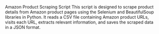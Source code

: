 Amazon Product Scraping Script
This script is designed to scrape product details from Amazon product pages using the Selenium and BeautifulSoup libraries in Python. It reads a CSV file containing Amazon product URLs, visits each URL, extracts relevant information, and saves the scraped data in a JSON format.
